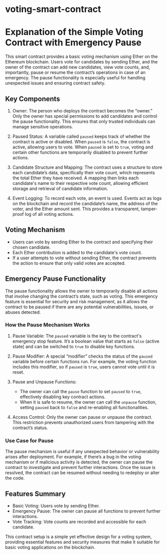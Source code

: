 # voting-smart-contract
# Explanation of the Simple Voting Contract with Emergency Pause

This smart contract provides a basic voting mechanism using Ether on the Ethereum blockchain. Users vote for candidates by sending Ether, and the owner of the contract can add new candidates, view vote counts, and, importantly, pause or resume the contract’s operations in case of an emergency. The pause functionality is especially useful for handling unexpected issues and ensuring contract safety.



## Key Components

1. Owner: The person who deploys the contract becomes the “owner.” Only the owner has special permissions to add candidates and control the pause functionality. This ensures that only trusted individuals can manage sensitive operations.

2. Paused Status: A variable called `paused` keeps track of whether the contract is active or disabled. When `paused` is `false`, the contract is active, allowing users to vote. When `paused` is set to `true`, voting and certain other functions are temporarily disabled to prevent further actions.

3. Candidate Structure and Mapping: The contract uses a structure to store each candidate’s data, specifically their vote count, which represents the total Ether they have received. A mapping then links each candidate's name to their respective vote count, allowing efficient storage and retrieval of candidate information.

4. Event Logging: To record each vote, an event is used. Events act as logs on the blockchain and record the candidate’s name, the address of the voter, and the Ether amount sent. This provides a transparent, tamper-proof log of all voting actions.



## Voting Mechanism

- Users can vote by sending Ether to the contract and specifying their chosen candidate.
- Each Ether contribution is added to the candidate's vote count.
- If a user attempts to vote without sending Ether, the contract prevents the action to ensure that only valid votes are accepted.



## Emergency Pause Functionality

The pause functionality allows the owner to temporarily disable all actions that involve changing the contract’s state, such as voting. This emergency feature is essential for security and risk management, as it allows the contract to be paused if there are any potential vulnerabilities, issues, or abuses detected. 

### How the Pause Mechanism Works

1. Pause Variable: The `paused` variable is the key to the contract's emergency stop feature. It’s a boolean value that starts as `false` (active state) and can be switched to `true` to disable key functions.

2. Pause Modifier: A special “modifier” checks the status of the `paused` variable before certain functions run. For example, the voting function includes this modifier, so if `paused` is `true`, users cannot vote until it is reset.

3. Pause and Unpause Functions: 
   - The owner can call the `pause` function to set `paused` to `true`, effectively disabling key contract actions.
   - When it is safe to resume, the owner can call the `unpause` function, setting `paused` back to `false` and re-enabling all functionalities.

4. Access Control: Only the owner can pause or unpause the contract. This restriction prevents unauthorized users from tampering with the contract’s status.

### Use Case for Pause

The pause mechanism is useful if any unexpected behavior or vulnerability arises after deployment. For example, if there’s a bug in the voting mechanism or if malicious activity is detected, the owner can pause the contract to investigate and prevent further interactions. Once the issue is resolved, the contract can be resumed without needing to redeploy or alter the code.



## Features Summary

- Basic Voting: Users vote by sending Ether.
- Emergency Pause: The owner can pause all functions to prevent further interactions.
- Vote Tracking: Vote counts are recorded and accessible for each candidate.
  
This contract setup is a simple yet effective design for a voting system, providing essential features and security measures that make it suitable for basic voting applications on the blockchain.

